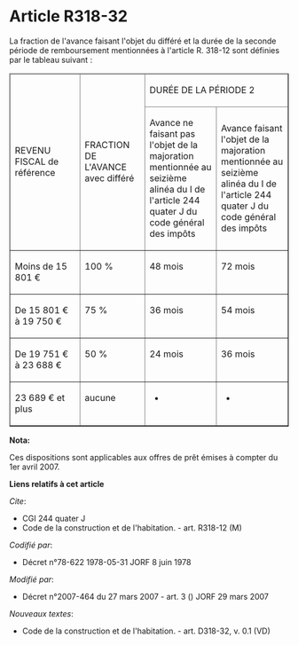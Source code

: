 # Article R318-32

La fraction de l'avance faisant l'objet du différé et la durée de la seconde période de remboursement mentionnées à l'article
R. 318-12 sont définies par le tableau suivant :

<table cellspacing="1" border="1" cellpadding="0">
  <thead>
    <tr>
      <td width="117" rowspan="2">

REVENU FISCAL de référence

</td>
      <td rowspan="2" width="104">

FRACTION DE L'AVANCE avec différé

</td>
      <td width="234" colspan="2">

DURÉE DE LA PÉRIODE 2

</td>
    </tr>
    <tr>
      <td width="117">

Avance ne faisant pas l'objet de la majoration mentionnée au seizième alinéa du I de l'article 244 quater J du code général
des impôts

</td>
      <td width="117">

Avance faisant l'objet de la majoration mentionnée au seizième alinéa du I de l'article 244 quater J du code général des
impôts

</td>
    </tr>
  </thead>
  <tbody>
    <tr>
      <td valign="top">

Moins de 15 801 €

</td>
      <td valign="top">

100 %

</td>
      <td valign="top">

48 mois

</td>
      <td valign="top">

72 mois

</td>
    </tr>
    <tr>
      <td valign="top">

De 15 801 € à 19 750 €

</td>
      <td valign="top">

75 %

</td>
      <td valign="top">

36 mois

</td>
      <td valign="top">

54 mois

</td>
    </tr>
    <tr>
      <td valign="top">

De 19 751 € à 23 688 €

</td>
      <td valign="top">

50 %

</td>
      <td valign="top">

24 mois

</td>
      <td valign="top">

36 mois

</td>
    </tr>
    <tr>
      <td valign="top">

23 689 € et plus

</td>
      <td valign="top">

aucune

</td>
      <td valign="top">

-

</td>
      <td valign="top">

-

</td>
    </tr>
  </tbody>
</table>

**Nota:**

Ces dispositions sont applicables aux offres de prêt émises à compter du 1er avril 2007.

**Liens relatifs à cet article**

_Cite_:

  - CGI 244 quater J
  - Code de la construction et de l'habitation. - art. R318-12 (M)

_Codifié par_:

  - Décret n°78-622 1978-05-31 JORF 8 juin 1978

_Modifié par_:

  - Décret n°2007-464 du 27 mars 2007 - art. 3 () JORF 29 mars 2007

_Nouveaux textes_:

  - Code de la construction et de l'habitation. - art. D318-32, v. 0.1 (VD)
